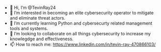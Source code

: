- 👋 Hi, I’m @TevinRay24
- 👀 I’m interested in becoming an elite cybersecurity operator to mitigate and eliminate threat actors.
- 🌱 I’m currently learning Python and cybersecurty related management tools and systems.
- 💞️ I’m looking to collaborate on all things cybersecurity to increase my knowlegdge and effectiveness. 
- 📫 How to reach me: https://www.linkedin.com/in/tevin-ray-470866103/

<!---
TevinRay24/TevinRay24 is a ✨ special ✨ repository because its `README.md` (this file) appears on your GitHub profile.
You can click the Preview link to take a look at your changes.
--->
